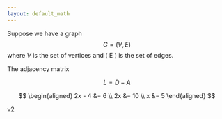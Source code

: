 ```yaml
--- 
layout: default_math 
--- 
```


Suppose we have a graph $$ G = (V, E) $$ where $V$ is the set of vertices and \( E \) is the set of edges. 

The adjacency matrix 

$$
 L = D - A 
$$

$$
\begin{aligned} 
2x - 4 &= 6 \\ 
2x &= 10 \\ 
x &= 5 
\end{aligned}
$$

v2
